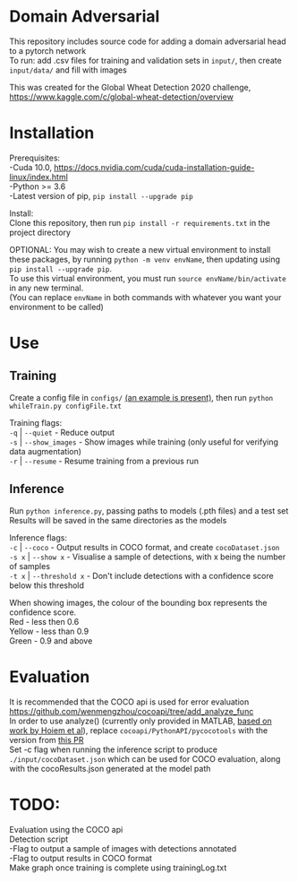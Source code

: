 # Domain Adversarial

This repository includes source code for adding a domain adversarial head to a pytorch network  
To run: add .csv files for training and validation sets in `input/`, then create `input/data/` and fill with images

This was created for the Global Wheat Detection 2020 challenge, https://www.kaggle.com/c/global-wheat-detection/overview

# Installation
Prerequisites:  
-Cuda 10.0, https://docs.nvidia.com/cuda/cuda-installation-guide-linux/index.html  
-Python >= 3.6  
-Latest version of pip, `pip install --upgrade pip`

Install:  
Clone this repository, then run `pip install -r requirements.txt` in the project directory

OPTIONAL: You may wish to create a new virtual environment to install these packages, by running `python -m venv envName`, then updating using `pip install --upgrade pip`.  
To use this virtual environment, you must run `source envName/bin/activate` in any new terminal.  
(You can replace `envName` in both commands with whatever you want your environment to be called)

# Use
## Training
Create a config file in `configs/` [(an example is present)](./configs/config.txt), then run `python whileTrain.py configFile.txt`  

Training flags:  
`-q` | `--quiet`       - Reduce output  
`-s` | `--show_images` - Show images while training (only useful for verifying data augmentation)  
`-r` | `--resume`      - Resume training from a previous run

## Inference
Run `python inference.py`, passing paths to models (.pth files) and a test set  
Results will be saved in the same directories as the models

Inference flags:  
`-c`   | `--coco`        - Output results in COCO format, and create `cocoDataset.json`  
`-s x` | `--show x`      - Visualise a sample of detections, with x being the number of samples  
`-t x` | `--threshold x` - Don't include detections with a confidence score below this threshold

When showing images, the colour of the bounding box represents the confidence score.  
Red - less then 0.6  
Yellow - less than 0.9  
Green - 0.9 and above

# Evaluation
It is recommended that the COCO api is used for error evaluation https://github.com/wenmengzhou/cocoapi/tree/add_analyze_func  
In order to use analyze() (currently only provided in MATLAB, [based on work by Hoiem et al](http://dhoiem.cs.illinois.edu/projects/detectionAnalysis/)), replace `cocoapi/PythonAPI/pycocotools` with the version from [this PR](https://github.com/wenmengzhou/cocoapi/tree/add_analyze_func)  
Set -c flag when running the inference script to produce `./input/cocoDataset.json` which can be used for COCO evaluation, along with the cocoResults.json generated at the model path

# TODO:
Evaluation using the COCO api  
Detection script  
	-Flag to output a sample of images with detections annotated  
	-Flag to output results in COCO format  
Make graph once training is complete using trainingLog.txt  

